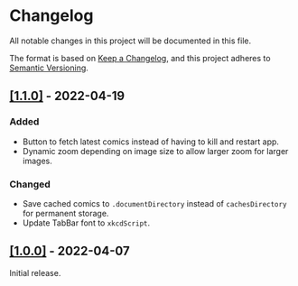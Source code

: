 # Changelog
All notable changes in this project will be documented in this file.

The format is based on [Keep a Changelog](https://keepachangelog.com/en/1.0.0/), and this project adheres to [Semantic Versioning](https://semver.org/spec/v2.0.0.html).

## [[1.1.0]](https://github.com/defCoding/xkcd-browser-ios/releases/tag/v1.1.0) - 2022-04-19
### Added
- Button to fetch latest comics instead of having to kill and restart app.
- Dynamic zoom depending on image size to allow larger zoom for larger images.

### Changed
- Save cached comics to `.documentDirectory` instead of `cachesDirectory` for permanent storage.
- Update TabBar font to `xkcdScript`.

## [[1.0.0]](https://github.com/defCoding/xkcd-browser-ios/releases/tag/v1.0.0) - 2022-04-07
Initial release.
